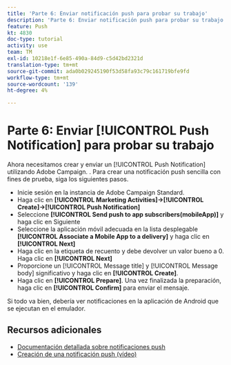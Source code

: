 ```yaml
---
title: 'Parte 6: Enviar notificación push para probar su trabajo'
description: 'Parte 6: Enviar notificación push para probar su trabajo'
feature: Push
kt: 4830
doc-type: tutorial
activity: use
team: TM
exl-id: 10218e1f-6e85-490a-84d9-c5d42bd2321d
translation-type: tm+mt
source-git-commit: ada0b029245190f53d58fa93c79c161719bfe9fd
workflow-type: tm+mt
source-wordcount: '139'
ht-degree: 4%

---
```


# Parte 6: Enviar [!UICONTROL Push Notification] para probar su trabajo

Ahora necesitamos crear y enviar un [!UICONTROL Push Notification] utilizando Adobe Campaign. . Para crear una notificación push sencilla con fines de prueba, siga los siguientes pasos.

* Inicie sesión en la instancia de Adobe Campaign Standard.
* Haga clic en **[!UICONTROL Marketing Activities]->[!UICONTROL Create]->[!UICONTROL Push Notification]**
* Seleccione **[!UICONTROL Send push to app subscribers(mobileApp)]** y haga clic en Siguiente
* Seleccione la aplicación móvil adecuada en la lista desplegable **[!UICONTROL Associate a Mobile App to a delivery]** y haga clic en **[!UICONTROL Next]**
* Haga clic en la etiqueta de recuento y debe devolver un valor bueno a 0. Haga clic en **[!UICONTROL Next]**
* Proporcione un [!UICONTROL Message title] y [!UICONTROL Message body] significativo y haga clic en **[!UICONTROL Create]**.
* Haga clic en **[!UICONTROL Prepare]**. Una vez finalizada la preparación, haga clic en **[!UICONTROL Confirm]** para enviar el mensaje.

Si todo va bien, debería ver notificaciones en la aplicación de Android que se ejecutan en el emulador.

## Recursos adicionales

* [Documentación detallada sobre notificaciones push](https://docs.adobe.com/content/help/en/campaign-standard/using/communication-channels/push-notifications/about-push-notifications.html)
* [Creación de una notificación push (vídeo)](/help/communication-channels/mobile/push-notifications/creating-a-push-notification.md)
